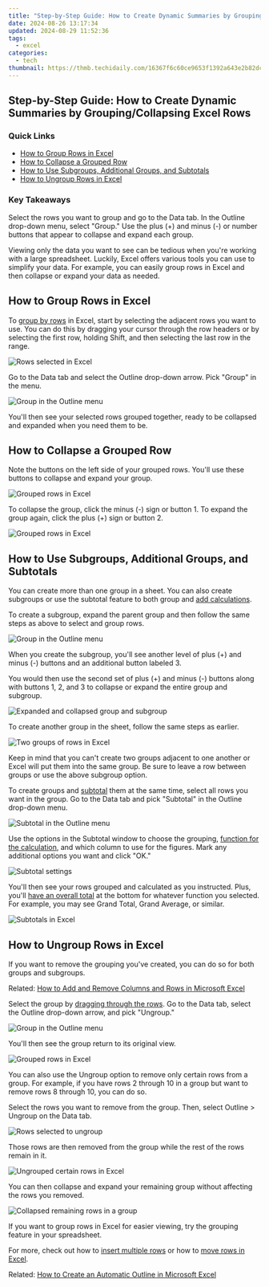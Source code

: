 ```yaml
---
title: "Step-by-Step Guide: How to Create Dynamic Summaries by Grouping/Collapsing Excel Rows"
date: 2024-08-26 13:17:34
updated: 2024-08-29 11:52:36
tags:
  - excel
categories:
  - tech
thumbnail: https://thmb.techidaily.com/16367f6c60ce9653f1392a643e2b82dc02b50b35ff890c97d3a0607584104c84.jpg
---
```


## Step-by-Step Guide: How to Create Dynamic Summaries by Grouping/Collapsing Excel Rows

### Quick Links

* [How to Group Rows in Excel](https://android-transfer.techidaily.com/in-2024-how-to-transfer-data-from-honor-90-gt-to-any-ios-devices-drfone-by-drfone-transfer-from-android-transfer-from-android/)
* [How to Collapse a Grouped Row](https://some-skills.techidaily.com/in-2024-transform-still-photos-using-illustration-for-dynamic-effects/)
* [How to Use Subgroups, Additional Groups, and Subtotals](https://facebook-record-videos.techidaily.com/new-in-2024-enhancing-engagement-professional-pc-techniques-for-youtube-editors/)
* [How to Ungroup Rows in Excel](https://screen-mirroring-recording.techidaily.com/new-capturing-creativity-expert-analyses-of-video-tech-for-2024/)

### Key Takeaways

 Select the rows you want to group and go to the Data tab. In the Outline drop-down menu, select "Group." Use the plus (+) and minus (-) or number buttons that appear to collapse and expand each group.

 Viewing only the data you want to see can be tedious when you're working with a large spreadsheet. Luckily, Excel offers various tools you can use to simplify your data. For example, you can easily group rows in Excel and then collapse or expand your data as needed.

##  How to Group Rows in Excel

 To [group by rows](https://mondly-stories.techidaily.com/grasping-the-basics-of-spanish-verb-conjugation/) in Excel, start by selecting the adjacent rows you want to use. You can do this by dragging your cursor through the row headers or by selecting the first row, holding Shift, and then selecting the last row in the range.

![Rows selected in Excel](https://static1.howtogeekimages.com/wordpress/wp-content/uploads/2022/10/SelectRows-ExcelGroupRows.png) 

 Go to the Data tab and select the Outline drop-down arrow. Pick "Group" in the menu.

![Group in the Outline menu](https://static1.howtogeekimages.com/wordpress/wp-content/uploads/2022/10/GroupRows-ExcelGroupRows.png) 

 You'll then see your selected rows grouped together, ready to be collapsed and expanded when you need them to be.

##  How to Collapse a Grouped Row

 Note the buttons on the left side of your grouped rows. You'll use these buttons to collapse and expand your group.

![Grouped rows in Excel](https://static1.howtogeekimages.com/wordpress/wp-content/uploads/2022/10/GroupedRows-ExcelGroupRows.png) 

 To collapse the group, click the minus (-) sign or button 1\. To expand the group again, click the plus (+) sign or button 2.

![Grouped rows in Excel](https://static1.howtogeekimages.com/wordpress/wp-content/uploads/2022/10/GroupedRows-ExcelGroupRows.png) 

##  How to Use Subgroups, Additional Groups, and Subtotals

 You can create more than one group in a sheet. You can also create subgroups or use the subtotal feature to both group and [add calculations](https://article-tips.techidaily.com/2024-approved-deciphering-the-world-of-augmented-reality-stickers-googles-role/).

 To create a subgroup, expand the parent group and then follow the same steps as above to select and group rows.

![Group in the Outline menu](https://static1.howtogeekimages.com/wordpress/wp-content/uploads/2022/10/GroupRows-ExcelGroupRows.png) 

 When you create the subgroup, you'll see another level of plus (+) and minus (-) buttons and an additional button labeled 3.

 You would then use the second set of plus (+) and minus (-) buttons along with buttons 1, 2, and 3 to collapse or expand the entire group and subgroup.

![Expanded and collapsed group and subgroup](https://static1.howtogeekimages.com/wordpress/wp-content/uploads/2022/10/ExpandCollapseSubgroup-ExcelGroupRows.png) 

 To create another group in the sheet, follow the same steps as earlier.

![Two groups of rows in Excel](https://static1.howtogeekimages.com/wordpress/wp-content/uploads/2022/10/TwoGroups-ExcelGroupRows-1.png) 

 Keep in mind that you can't create two groups adjacent to one another or Excel will put them into the same group. Be sure to leave a row between groups or use the above subgroup option.

 To create groups and [subtotal](https://phone-solutions.techidaily.com/in-2024-prank-your-friends-easy-ways-to-fake-and-share-google-maps-location-on-oppo-a78-5g-drfone-by-drfone-virtual-android/) them at the same time, select all rows you want in the group. Go to the Data tab and pick "Subtotal" in the Outline drop-down menu.

![Subtotal in the Outline menu](https://static1.howtogeekimages.com/wordpress/wp-content/uploads/2022/10/OutlineSubtotal-ExcelGroupRows.png) 

 Use the options in the Subtotal window to choose the grouping, [function for the calculation](https://win11.techidaily.com/renaissance-pc-refresh-with-atlasos/), and which column to use for the figures. Mark any additional options you want and click "OK."

![Subtotal settings](https://static1.howtogeekimages.com/wordpress/wp-content/uploads/2022/10/SubtotalSettings-ExcelGroupRows.png) 

 You'll then see your rows grouped and calculated as you instructed. Plus, you'll [have an overall total](https://easy-unlock-android.techidaily.com/how-to-show-wi-fi-password-on-poco-by-drfone-android/) at the bottom for whatever function you selected. For example, you may see Grand Total, Grand Average, or similar.

![Subtotals in Excel](https://static1.howtogeekimages.com/wordpress/wp-content/uploads/2022/10/Subtotal-ExcelGroupRows.png) 

##  How to Ungroup Rows in Excel

 If you want to remove the grouping you've created, you can do so for both groups and subgroups.

Related: [How to Add and Remove Columns and Rows in Microsoft Excel](https://article-tips.techidaily.com/updated-frolicsome-media-repository-for-2024/) 

 Select the group by [dragging through the rows](https://article-tips.techidaily.com/updated-frolicsome-media-repository-for-2024/). Go to the Data tab, select the Outline drop-down arrow, and pick "Ungroup."

![Group in the Outline menu](https://static1.howtogeekimages.com/wordpress/wp-content/uploads/2022/10/GroupRows-ExcelGroupRows.png) 

 You'll then see the group return to its original view.

![Grouped rows in Excel](https://static1.howtogeekimages.com/wordpress/wp-content/uploads/2022/10/GroupedRows-ExcelGroupRows.png) 

 You can also use the Ungroup option to remove only certain rows from a group. For example, if you have rows 2 through 10 in a group but want to remove rows 8 through 10, you can do so.

 Select the rows you want to remove from the group. Then, select Outline > Ungroup on the Data tab.

![Rows selected to ungroup](https://static1.howtogeekimages.com/wordpress/wp-content/uploads/2022/10/UngroupCertainRows-ExcelGroupRows.png) 

 Those rows are then removed from the group while the rest of the rows remain in it.

![Ungrouped certain rows in Excel](https://static1.howtogeekimages.com/wordpress/wp-content/uploads/2022/10/UngroupedCertainRows-ExcelGroupRows.png) 

 You can then collapse and expand your remaining group without affecting the rows you removed.

![Collapsed remaining rows in a group](https://static1.howtogeekimages.com/wordpress/wp-content/uploads/2022/10/CollapsedRemainingGroup-ExcelGroupRows.png) 

 If you want to group rows in Excel for easier viewing, try the grouping feature in your spreadsheet.

 For more, check out how to [insert multiple rows](https://some-tips.techidaily.com/in-2024-stream-side-stacking-pewdiepies-payday-portion/) or how to [move rows in Excel](https://screen-activity-recording.techidaily.com/updated-2024-approved-synchronizing-teams-mastering-device-agnostic-zoom-events/).

Related: [How to Create an Automatic Outline in Microsoft Excel](https://youtube-docs.techidaily.com/024-approved-jumpstart-your-youtube-venture-top-equipment-choices/)

<ins class="adsbygoogle"
     style="display:block"
     data-ad-format="autorelaxed"
     data-ad-client="ca-pub-7571918770474297"
     data-ad-slot="1223367746"></ins>



<ins class="adsbygoogle"
     style="display:block"
     data-ad-client="ca-pub-7571918770474297"
     data-ad-slot="8358498916"
     data-ad-format="auto"
     data-full-width-responsive="true"></ins>
